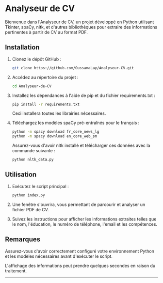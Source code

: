 # Analyseur de CV

Bienvenue dans l'Analyseur de CV, un projet développé en Python utilisant Tkinter, spaCy, nltk, et d'autres bibliothèques pour extraire des informations pertinentes à partir de CV au format PDF.

## Installation

1. Clonez le dépôt GitHub :

    ```bash
    git clone https://github.com/OussamaLay/Analyseur-CV.git
    ```

2. Accédez au répertoire du projet :

    ```bash
    cd Analyseur-de-CV
    ```

3. Installez les dépendances à l'aide de pip et du fichier requirements.txt :

    ```bash
    pip install -r requirements.txt
    ```

    Ceci installera toutes les librairies nécessaires.

4. Téléchargez les modèles spaCy pré-entraînés pour le français :

    ```bash
    python -m spacy download fr_core_news_lg
    python -m spacy download en_core_web_sm
    ```

    Assurez-vous d'avoir nltk installé et télécharger ces données avec la commande suivante :

    ```bash
    python nltk_data.py
    ```

## Utilisation

1. Exécutez le script principal :

    ```bash
    python index.py
    ```

2. Une fenêtre s'ouvrira, vous permettant de parcourir et analyser un fichier PDF de CV.

3. Suivez les instructions pour afficher les informations extraites telles que le nom, l'éducation, le numéro de téléphone, l'email et les compétences.

## Remarques

Assurez-vous d'avoir correctement configuré votre environnement Python et les modèles nécessaires avant d'exécuter le script.

L'affichage des informations peut prendre quelques secondes en raison du traitement.

---

